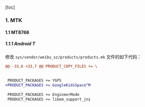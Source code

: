 [toc]

### 1. MTK

#### 1.1 MT8766

##### 1.1.1 Android T

修改 `sys/vendor/weibu_sz/products/products.mk` 文件的如下代码：

```diff
@@ -33,6 +33,7 @@ PRODUCT_COPY_FILES += \
         
        
 PRODUCT_PACKAGES += YGPS
+PRODUCT_PACKAGES += GoogleKidsSpace^M
 
 PRODUCT_PACKAGES += EngineerMode
 PRODUCT_PACKAGES += libem_support_jni
```

